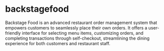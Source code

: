 # backstagefood
Backstage Food is an advanced restaurant order management system that empowers customers to seamlessly place their own orders. It offers a user-friendly interface for selecting menu items, customizing orders, and completing transactions through self-checkout, streamlining the dining experience for both customers and restaurant staff.
